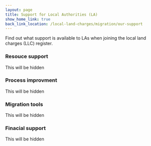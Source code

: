 ```yaml
---
layout: page
title: Support for Local Authorities (LA)
show_home_link: true
back_link_location: /local-land-charges/migration/our-support
---
```


Find out what support is available to LAs when joining the local land charges (LLC) register.

<div class='accordian-container' id='accordian'>
  <div class='accordian-item'>
    <div class='button-wrapper'>
      <h3 class='heading-medium'>Resouce support</h3>
    </div>
    <div class='accordian-content'>This will be hidden</div>
  </div>
  <div class='accordian-item'>
    <div class='button-wrapper'>
      <h3 class='heading-medium'>Process improvment</h3>
    </div>
    <div class='accordian-content'>This will be hidden</div>
  </div>
  <div class='accordian-item'>
    <div class='button-wrapper'>
      <h3 class='heading-medium'>Migration tools</h3>
    </div>
    <div class='accordian-content'>This will be hidden</div>
  </div>
  <div class='accordian-item'>
    <div class='button-wrapper'>
      <h3 class='heading-medium'>Finacial support</h3>
    </div>
    <div class='accordian-content'>This will be hidden</div>
  </div>
<script src="/local-land-charges/static/js/accordian.js"></script>
</div>